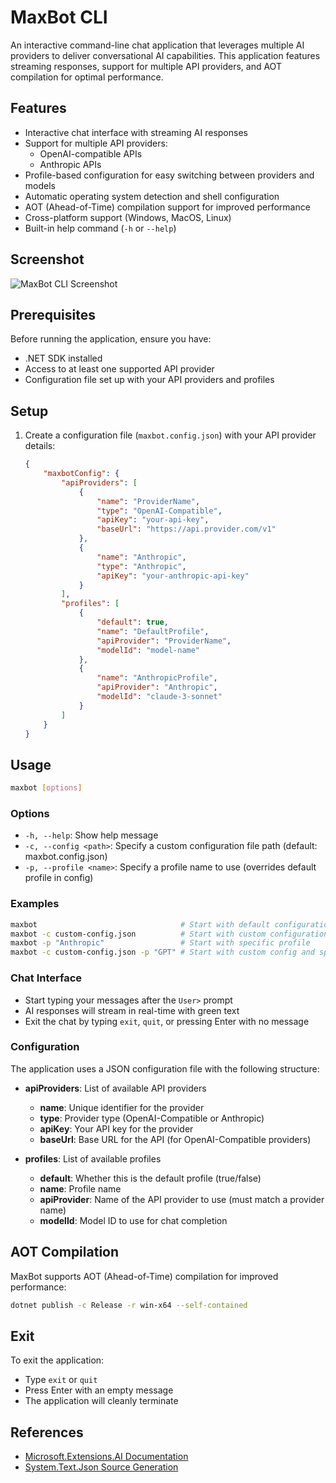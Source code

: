 # MaxBot CLI

An interactive command-line chat application that leverages multiple AI providers to deliver conversational AI capabilities. This application features streaming responses, support for multiple API providers, and AOT compilation for optimal performance.

## Features

- Interactive chat interface with streaming AI responses
- Support for multiple API providers:
  - OpenAI-compatible APIs
  - Anthropic APIs
- Profile-based configuration for easy switching between providers and models
- Automatic operating system detection and shell configuration
- AOT (Ahead-of-Time) compilation support for improved performance
- Cross-platform support (Windows, MacOS, Linux)
- Built-in help command (`-h` or `--help`)

## Screenshot

![MaxBot CLI Screenshot](screenshot.png)

## Prerequisites

Before running the application, ensure you have:

- .NET SDK installed
- Access to at least one supported API provider
- Configuration file set up with your API providers and profiles

## Setup

1. Create a configuration file (`maxbot.config.json`) with your API provider details:

   ```json
   {
       "maxbotConfig": {
           "apiProviders": [
               {
                   "name": "ProviderName",
                   "type": "OpenAI-Compatible",
                   "apiKey": "your-api-key",
                   "baseUrl": "https://api.provider.com/v1"
               },
               {
                   "name": "Anthropic",
                   "type": "Anthropic",
                   "apiKey": "your-anthropic-api-key"
               }
           ],
           "profiles": [
               {
                   "default": true,
                   "name": "DefaultProfile",
                   "apiProvider": "ProviderName",
                   "modelId": "model-name"
               },
               {
                   "name": "AnthropicProfile",
                   "apiProvider": "Anthropic",
                   "modelId": "claude-3-sonnet"
               }
           ]
       }
   }
   ```

## Usage

```bash
maxbot [options]
```

### Options

- `-h, --help`: Show help message
- `-c, --config <path>`: Specify a custom configuration file path (default: maxbot.config.json)
- `-p, --profile <name>`: Specify a profile name to use (overrides default profile in config)

### Examples

```bash
maxbot                                # Start with default configuration
maxbot -c custom-config.json          # Start with custom configuration file
maxbot -p "Anthropic"                 # Start with specific profile
maxbot -c custom-config.json -p "GPT" # Start with custom config and specific profile
```

### Chat Interface

- Start typing your messages after the `User>` prompt
- AI responses will stream in real-time with green text
- Exit the chat by typing `exit`, `quit`, or pressing Enter with no message

### Configuration

The application uses a JSON configuration file with the following structure:

- **apiProviders**: List of available API providers
  - **name**: Unique identifier for the provider
  - **type**: Provider type (OpenAI-Compatible or Anthropic)
  - **apiKey**: Your API key for the provider
  - **baseUrl**: Base URL for the API (for OpenAI-Compatible providers)

- **profiles**: List of available profiles
  - **default**: Whether this is the default profile (true/false)
  - **name**: Profile name
  - **apiProvider**: Name of the API provider to use (must match a provider name)
  - **modelId**: Model ID to use for chat completion

## AOT Compilation

MaxBot supports AOT (Ahead-of-Time) compilation for improved performance:

```bash
dotnet publish -c Release -r win-x64 --self-contained
```

## Exit

To exit the application:

- Type `exit` or `quit`
- Press Enter with an empty message
- The application will cleanly terminate

## References

- [Microsoft.Extensions.AI Documentation](https://learn.microsoft.com/en-us/dotnet/ai/)
- [System.Text.Json Source Generation](https://learn.microsoft.com/en-us/dotnet/standard/serialization/system-text-json/source-generation)
